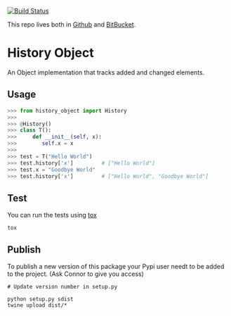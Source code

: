 [![Build Status](https://travis-ci.org/CRiva/python-history-object.svg?branch=master)](https://travis-ci.org/CRiva/python-history-object)

This repo lives both in [Github](https://github.com/CRiva/python-history-object) and [BitBucket](https://bitbucket.org/westmont/history_object/src/master/). 

# History Object #

An Object implementation that tracks added and changed elements.

## Usage ##

~~~python
>>> from history_object import History
>>> 
>>> @History()
>>> class T():
>>>     def __init__(self, x):
>>>        self.x = x
>>>
>>> test = T("Hello World")
>>> test.history['x']         # ["Hello World"]
>>> test.x = "Goodbye World"
>>> test.history['x']         # ["Hello World", "Goodbye World"]
~~~

## Test ##

You can run the tests using [tox](https://tox.readthedocs.io/en/latest/)

~~~shell
tox
~~~

## Publish ##

To publish a new version of this package your Pypi user needt to be added to the project. (Ask Connor to give you access)

~~~shell
# Update version number in setup.py

python setup.py sdist
twine upload dist/*
~~~